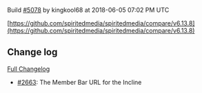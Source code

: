 Build [#5078](https://circleci.com/gh/spiritedmedia/spiritedmedia/5078) by kingkool68 at 2018-06-05 07:02 PM UTC

[https://github.com/spiritedmedia/spiritedmedia/compare/v6.13.8](https://github.com/spiritedmedia/spiritedmedia/compare/v6.13.8)
## Change log
[Full Changelog](git@github.com:spiritedmedia/spiritedmedia.git/compare/v6.13.7...v6.13.8)

 - [#2663](git@github.com:spiritedmedia/spiritedmedia.git/pull/2663): The Member Bar URL for the Incline
